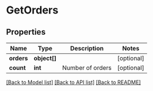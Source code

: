 # GetOrders

## Properties
Name | Type | Description | Notes
------------ | ------------- | ------------- | -------------
**orders** | **object[]** |  | [optional] 
**count** | **int** | Number of orders | [optional] 

[[Back to Model list]](../../README.md#documentation-for-models) [[Back to API list]](../../README.md#documentation-for-api-endpoints) [[Back to README]](../../README.md)


